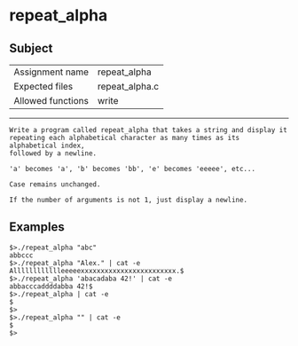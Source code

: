 # repeat_alpha
## Subject

|	|	|
----|----
Assignment name  | repeat_alpha
Expected files   | repeat_alpha.c
Allowed functions | write

----

```
Write a program called repeat_alpha that takes a string and display it
repeating each alphabetical character as many times as its alphabetical index,
followed by a newline.

'a' becomes 'a', 'b' becomes 'bb', 'e' becomes 'eeeee', etc...

Case remains unchanged.

If the number of arguments is not 1, just display a newline.
```

## Examples
```
$>./repeat_alpha "abc"
abbccc
$>./repeat_alpha "Alex." | cat -e
Alllllllllllleeeeexxxxxxxxxxxxxxxxxxxxxxxx.$
$>./repeat_alpha 'abacadaba 42!' | cat -e
abbacccaddddabba 42!$
$>./repeat_alpha | cat -e
$
$>
$>./repeat_alpha "" | cat -e
$
$>
```
